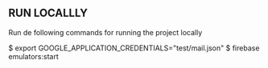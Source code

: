 ## RUN LOCALLLY

Run de following commands for running the project locally

$ export GOOGLE_APPLICATION_CREDENTIALS="test/mail.json"
$ firebase emulators:start